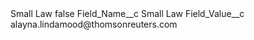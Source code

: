 <?xml version="1.0" encoding="UTF-8"?>
<CustomMetadata xmlns="http://soap.sforce.com/2006/04/metadata" xmlns:xsi="http://www.w3.org/2001/XMLSchema-instance" xmlns:xsd="http://www.w3.org/2001/XMLSchema">
    <label>Small Law</label>
    <protected>false</protected>
    <values>
        <field>Field_Name__c</field>
        <value xsi:type="xsd:string">Small Law</value>
    </values>
    <values>
        <field>Field_Value__c</field>
        <value xsi:type="xsd:string">alayna.lindamood@thomsonreuters.com</value>
    </values>
</CustomMetadata>
